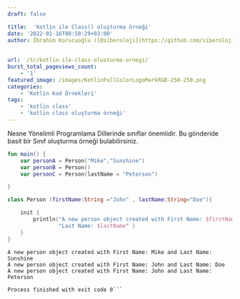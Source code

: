 ```yaml
---
draft: false

title:  'Kotlin ile Class() oluşturma örneği'
date: '2022-01-16T08:50:29+03:00'
author: İbrahim Korucuoğlu ([@siberoloji](https://github.com/siberoloji))
 
 
url:  /tr/kotlin-ile-class-olusturma-ornegi/
burst_total_pageviews_count:
    - '1'
featured_image: /images/KotlinFullColorLogoMarkRGB-250-250.png
categories:
    - 'Kotlin Kod Örnekleri'
tags:
    - 'kotlin class'
    - 'kotlin class oluşturma örneği'
---
```

Nesne Yönelimli Programlama Dillerinde sınıflar önemlidir. Bu gönderide basit bir Sınıf oluşturma örneği bulabilirsiniz.
```kotlin
fun main() {
    var personA = Person("Mike","Sunshine")
    var personB = Person()
    var personC = Person(lastName = "Peterson")

}

class Person (firstName:String ="John" , lastName:String="Doe"){

    init {
        println("A new person object created with First Name: $firstName and " +
                "Last Name: $lastName" )
    }
}
```
<!-- wp:code -->
<pre title="Sonuç" class="wp-block-code"><code lang="kotlin" class="language-kotlin">A new person object created with First Name: Mike and Last Name: Sunshine
A new person object created with First Name: John and Last Name: Doe
A new person object created with First Name: John and Last Name: Peterson

Process finished with exit code 0```
